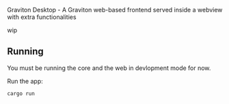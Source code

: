 Graviton Desktop - A Graviton web-based frontend served inside a webview with extra functionalities

wip

## Running
You must be running the core and the web in devlopment mode for now.

Run the app:
```rust
cargo run
```